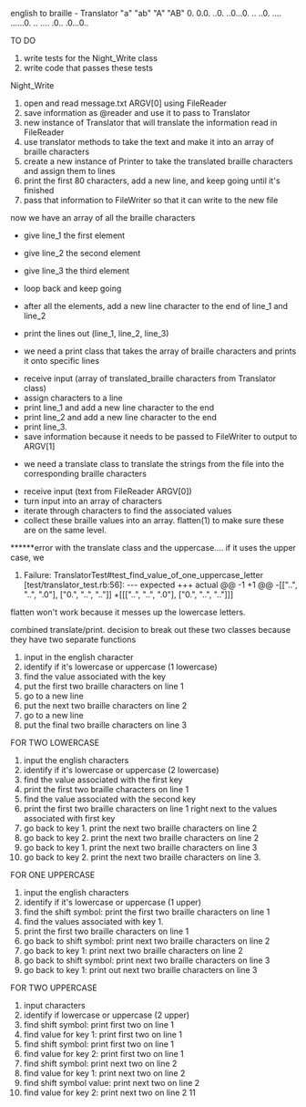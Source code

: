 english to braille - Translator
"a"   "ab"  "A"     "AB"
0.    0.0.  ..0.    ..0...0.
..    ..0.  ....    ......0.
..    ....  .0..    .0...0..

TO DO
1. write tests for the Night_Write class
2. write code that passes these tests



Night_Write
1. open and read message.txt ARGV[0] using FileReader
2. save information as @reader and use it to pass to Translator
3. new instance of Translator that will translate the information read in FileReader
4. use translator methods to take the text and make it into an array of braille characters
5. create a new instance of Printer to take the translated braille characters and assign them to lines
6. print the first 80 characters, add a new line, and keep going until it's finished
7. pass that information to FileWriter so that it can write to the new file



now we have an array of all the braille characters
- give line_1 the first element
- give line_2 the second element
- give line_3 the third element
- loop back and keep going
- after all the elements, add a new line character to the end of line_1 and line_2
- print the lines out (line_1, line_2, line_3)
















- we need a print class that takes the array of braille characters and prints it onto specific lines
* receive input (array of translated_braille characters from Translator class)
* assign characters to a line
* print line_1 and add a new line character to the end
* print line_2 and add a new line character to the end
* print line_3.
* save information because it needs to be passed to FileWriter to output to ARGV[1]

- we need a translate class to translate the strings from the file into the corresponding braille characters
* receive input (text from FileReader ARGV[0])
* turn input into an array of characters
* iterate through characters to find the associated values
* collect these braille values into an array. flatten(1) to make sure these are on the same level.

******error with the translate class and the uppercase.... if it uses the upper case, we

1) Failure:
TranslatorTest#test_find_value_of_one_uppercase_letter [test/translator_test.rb:56]:
--- expected
+++ actual
@@ -1 +1 @@
-[["..", "..", ".0"], ["0.", "..", ".."]]
+[[["..", "..", ".0"], ["0.", "..", ".."]]]

flatten won't work because it messes up the lowercase letters.

combined translate/print. decision to break out these two classes because they have two separate functions

1. input in the english character
2. identify if it's lowercase or uppercase (1 lowercase)
3. find the value associated with the key
4. put the first two braille characters on line 1
5. go to a new line
6. put the next two braille characters on line 2
7. go to a new line
8. put the final two braille characters on line 3

FOR TWO LOWERCASE
1. input the english characters
2. identify if it's lowercase or uppercase (2 lowercase)
3. find the value associated with the first key
4. print the first two braille characters on line 1
5. find the value associated with the second key
6. print the first two braille characters on line 1 right next to the values associated with first key
7. go back to key 1. print the next two braille characters on line 2
8. go back to key 2. print the next two braille characters on line 2
9. go back to key 1. print the next two braille characters on line 3
10. go back to key 2. print the next two braille characters on line 3.

FOR ONE UPPERCASE
1. input the english characters
2. identify if it's lowercase or uppercase (1 upper)
3. find the shift symbol: print the first two braille characters on line 1
4. find the values associated with key 1.
5. print the first two braille characters on line 1
6. go back to shift symbol: print next two braille characters on line 2
7. go back to key 1: print next two braille characters on line 2
8. go back to shift symbol: print next two braille characters on line 3
9. go back to key 1: print out next two braille characters on line 3

FOR TWO UPPERCASE
1. input characters
2. identify if lowercase or uppercase (2 upper)
3. find shift symbol: print first two on line 1
4. find value for key 1: print first two on line 1
5. find shift symbol: print first two on line 1
6. find value for key 2: print first two on line 1
7. find shift symbol: print next two on line 2
8. find value for key 1: print next two on line 2
9. find shift symbol value: print next two on line 2
10. find value for key 2: print next two on line 2
11
